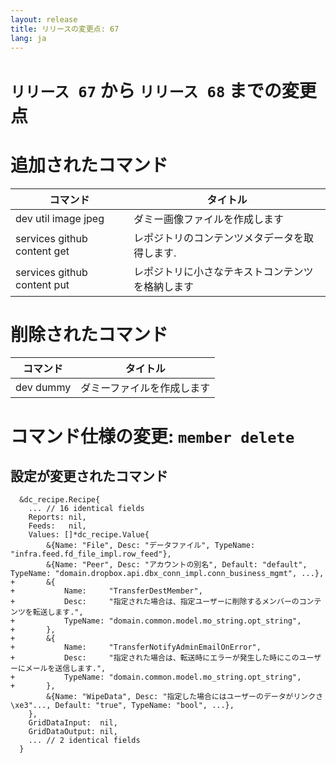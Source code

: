 ```yaml
---
layout: release
title: リリースの変更点: 67
lang: ja
---
```


# `リリース 67` から `リリース 68` までの変更点

# 追加されたコマンド


| コマンド                    | タイトル                                         |
|-----------------------------|--------------------------------------------------|
| dev util image jpeg         | ダミー画像ファイルを作成します                   |
| services github content get | レポジトリのコンテンツメタデータを取得します.    |
| services github content put | レポジトリに小さなテキストコンテンツを格納します |



# 削除されたコマンド


| コマンド  | タイトル                   |
|-----------|----------------------------|
| dev dummy | ダミーファイルを作成します |



# コマンド仕様の変更: `member delete`



## 設定が変更されたコマンド


```
  &dc_recipe.Recipe{
  	... // 16 identical fields
  	Reports: nil,
  	Feeds:   nil,
  	Values: []*dc_recipe.Value{
  		&{Name: "File", Desc: "データファイル", TypeName: "infra.feed.fd_file_impl.row_feed"},
  		&{Name: "Peer", Desc: "アカウントの別名", Default: "default", TypeName: "domain.dropbox.api.dbx_conn_impl.conn_business_mgmt", ...},
+ 		&{
+ 			Name:     "TransferDestMember",
+ 			Desc:     "指定された場合は、指定ユーザーに削除するメンバーのコンテンツを転送します.",
+ 			TypeName: "domain.common.model.mo_string.opt_string",
+ 		},
+ 		&{
+ 			Name:     "TransferNotifyAdminEmailOnError",
+ 			Desc:     "指定された場合は、転送時にエラーが発生した時にこのユーザーにメールを送信します.",
+ 			TypeName: "domain.common.model.mo_string.opt_string",
+ 		},
  		&{Name: "WipeData", Desc: "指定した場合にはユーザーのデータがリンクさ\xe3"..., Default: "true", TypeName: "bool", ...},
  	},
  	GridDataInput:  nil,
  	GridDataOutput: nil,
  	... // 2 identical fields
  }
```
